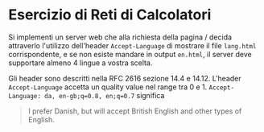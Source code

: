 # Esercizio di Reti di Calcolatori

Si implementi un server web che alla richiesta della pagina / decida attraverlo l'utilizzo dell'header `Accept-Language` di mostrare il file `lang.html` corrispondente, e se non esiste mandare in output `en.html`, il server deve supportare almeno 4 lingue a vostra scelta.

Gli header sono descritti nella RFC 2616 sezione 14.4 e 14.12. L'header `Accept-Language` accetta un quality value nel range tra 0 e 1.
`Accept-Language: da, en-gb;q=0.8, en;q=0.7` significa 
> I prefer Danish, but will accept British English and other types of English.

